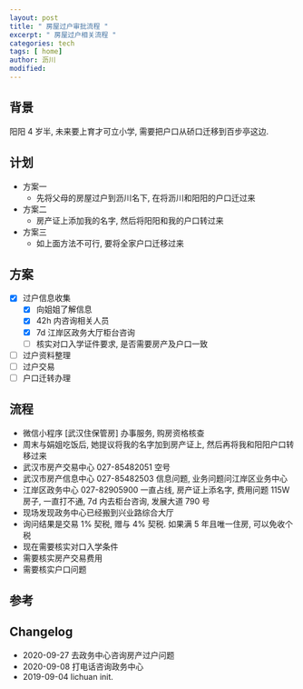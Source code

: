 ```yaml
---
layout: post
title: " 房屋过户审批流程 "
excerpt: " 房屋过户相关流程 "
categories: tech
tags: [ home]
author: 沥川
modified:
---
```

## 背景

阳阳 4 岁半, 未来要上育才可立小学, 需要把户口从硚口迁移到百步亭这边. 

## 计划

- 方案一
    - 先将父母的房屋过户到沥川名下, 在将沥川和阳阳的户口迁过来
- 方案二
    - 房产证上添加我的名字, 然后将阳阳和我的户口转过来
- 方案三
    - 如上面方法不可行, 要将全家户口迁移过来

## 方案

- [x] 过户信息收集
    - [x] 向姐姐了解信息
    - [x] 42h 内咨询相关人员
    - [x] 7d 江岸区政务大厅柜台咨询
    - [ ] 核实对口入学证件要求, 是否需要房产及户口一致
- [ ] 过户资料整理
- [ ] 过户交易
- [ ] 户口迁转办理

## 流程
- 微信小程序 [武汉住保管房] 办事服务, 购房资格核查
- 周末与娟姐吃饭后, 她提议将我的名字加到房产证上, 然后再将我和阳阳户口转移过来
- 武汉市房产交易中心 027-85482051 空号
- 武汉市房产信息中心 027-85482503 信息问题, 业务问题问江岸区业务中心
- 江岸区政务中心 027-82905900 一直占线, 房产证上添名字, 费用问题 115W 房子, 一直打不通, 7d 内去柜台咨询, 发展大道 790 号
- 现场发现政务中心已经搬到兴业路综合大厅
- 询问结果是交易 1% 契税, 赠与 4% 契税. 如果满 5 年且唯一住房, 可以免收个税
- 现在需要核实对口入学条件
- 需要核实房产交易费用
- 需要核实户口问题

## 参考

## Changelog
- 2020-09-27 去政务中心咨询房产过户问题
- 2020-09-08 打电话咨询政务中心
- 2019-09-04 lichuan init.
